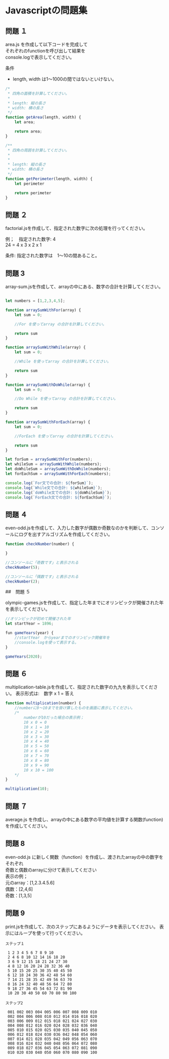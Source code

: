 # Javascriptの問題集

## 問題 １

area.js を作成して以下コードを完成して\
それぞれのfunctionを呼び出して結果を\
console.logで表示してください。

条件

- length, width は1～1000の間ではないといけない。

```javascript
/*
 * 四角の面積を計算してください。
 *
 * length: 縦の長さ
 * width: 横の長さ
 */
function getArea(length, width) {
    let area;

    return area;
}

/**
 * 四角の周囲を計算してください。
 *
 *
 * length: 縦の長さ
 * width: 横の長さ
 */
function getPerimeter(length, width) {
    let perimeter

    return perimeter
}
```

## 問題 ２

factorial.jsを作成して、指定された数字に次の処理を行ってください。

例；　指定された数字: 4\
24 = 4 x 3 x 2 x 1

条件: 指定された数字は　1～10の間あること。


## 問題 3

array-sum.jsを作成して、arrayの中にある、数字の合計を計算してください。

```javascript

let numbers = [1,2,3,4,5];

function arraySumWithFor(array) {
    let sum = 0;

    //For を使ってarray の合計を計算してください。

    return sum
}

function arraySumWithWhile(array) {
    let sum = 0;

    //While を使ってarray の合計を計算してください。

    return sum
}

function arraySumWithDoWhile(array) {
    let sum = 0;

    //Do While を使ってarray の合計を計算してください。

    return sum
}

function arraySumWithForEach(array) {
    let sum = 0;

    //ForEach を使ってarray の合計を計算してください。

    return sum
}

let forSum = arraySumWithFor(numbers);
let whileSum = arraySumWithWhile(numbers);
let doWhileSum = arraySumWithDoWhile(numbers);
let forEachSum = arraySumWithForEach(numbers);

console.log(`For文での合計: ${forSum}`);
console.log(`While文での合計: ${whileSum}`);
console.log(`doWhile文での合計: ${doWhileSum}`);
console.log(`ForEach文での合計: ${forEachSum}`);

```

## 問題 ４

even-odd.jsを作成して、入力した数字が偶数か奇数なのかを判断して、コンソールにログを出すアルゴリズムを作成してください。

```javascript
function checkNumber(number) {

}

//コンソールに「奇数です」と表示される
checkNumber(5);　

//コンソールに「偶数です」と表示される
checkNumber(2);
```

##　問題 ５

olympic-games.jsを作成して、指定した年までにオリンピックが開催された年を表示してください。

```javascript
//オリンピックが初めて開催された年
let startYear = 1896;

fun gameYears(year) {
    //startYear　からyearまでのオリンピック開催年を
    //console.logを使って表示する。
}

gameYears(2020);
```

## 問題 ６

multiplication-table.jsを作成して、指定された数字の九九を表示してください。
表示形式は:　数字 x 1 = 答え

```javascript
function multiplication(number) {
    //numberに0～10までを掛け算したものを画面に表示してください。
    /*
        numberが10だった場合の表示例；
        10 x 0 = 0
        10 x 1 = 10
        10 x 2 = 20
        10 x 3 = 30
        10 x 4 = 40
        10 x 5 = 50
        10 x 6 = 60
        10 x 7 = 70
        10 x 8 = 80
        10 x 9 = 90
        10 x 10 = 100
    */
}

multiplication(10);
```

## 問題 ７

average.js を作成し、arrayの中にある数字の平均値を計算する関数(function)を作成してください。

## 問題 8

even-odd.js に新しく関数（function）を作成し、渡されたarrayの中の数字をそれぞれ\
奇数と偶数のarrayに分けて表示してください\
表示の例；\
元のarray：[1,2.3.4.5.6]\
偶数：[2,4,6]\
奇数：[1,3,5]

## 問題 9

print.jsを作成して、次のステップにあるようにデータを表示してください。
表示にはループを使って行ってください。

```
ステップ１

 1 2 3 4 5 6 7 8 9 10
 2 4 6 8 10 12 14 16 18 20
 3 6 9 12 15 18 21 24 27 30
 4 8 12 16 20 24 28 32 36 40
 5 10 15 20 25 30 35 40 45 50
 6 12 18 24 30 36 42 48 54 60
 7 14 21 28 35 42 49 56 63 70
 8 16 24 32 40 48 56 64 72 80
 9 18 27 36 45 54 63 72 81 90
 10 20 30 40 50 60 70 80 90 100
```

```
ステップ2

 001 002 003 004 005 006 007 008 009 010
 002 004 006 008 010 012 014 016 018 020
 003 006 009 012 015 018 021 024 027 030
 004 008 012 016 020 024 028 032 036 040
 005 010 015 020 025 030 035 040 045 050
 006 012 018 024 030 036 042 048 054 060
 007 014 021 028 035 042 049 056 063 070
 008 016 024 032 040 048 056 064 072 080
 009 018 027 036 045 054 063 072 081 090
 010 020 030 040 050 060 070 080 090 100
```
